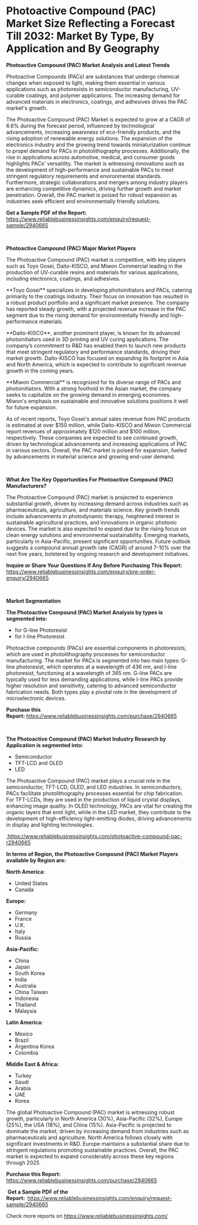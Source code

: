 <p><h1>Photoactive Compound (PAC) Market Size Reflecting a Forecast Till 2032: Market By Type, By Application and By Geography</h1></p><p><strong>Photoactive Compound (PAC) Market Analysis and Latest Trends</strong></p>
<p><p>Photoactive Compounds (PACs) are substances that undergo chemical changes when exposed to light, making them essential in various applications such as photoresists in semiconductor manufacturing, UV-curable coatings, and polymer applications. The increasing demand for advanced materials in electronics, coatings, and adhesives drives the PAC market's growth. </p><p>The Photoactive Compound (PAC) Market is expected to grow at a CAGR of 6.6% during the forecast period, influenced by technological advancements, increasing awareness of eco-friendly products, and the rising adoption of renewable energy solutions. The expansion of the electronics industry and the growing trend towards miniaturization continue to propel demand for PACs in photolithography processes. Additionally, the rise in applications across automotive, medical, and consumer goods highlights PACs' versatility. The market is witnessing innovations such as the development of high-performance and sustainable PACs to meet stringent regulatory requirements and environmental standards. Furthermore, strategic collaborations and mergers among industry players are enhancing competitive dynamics, driving further growth and market penetration. Overall, the PAC market is poised for robust expansion as industries seek efficient and environmentally friendly solutions.</p></p>
<p><strong>Get a Sample PDF of the Report:&nbsp;</strong> <a href="https://www.reliablebusinessinsights.com/enquiry/request-sample/2940665?utm_campaign=2953&utm_medium=2&utm_source=Github&utm_content=ia&utm_term=15032025&utm_id=photoactive-compound-pac">https://www.reliablebusinessinsights.com/enquiry/request-sample/2940665</a></p>
<p>&nbsp;</p>
<p><strong>Photoactive Compound (PAC) Major Market Players</strong></p>
<p><p>The Photoactive Compound (PAC) market is competitive, with key players such as Toyo Gosei, Daito-KISCO, and Miwon Commercial leading in the production of UV-curable resins and materials for various applications, including electronics, coatings, and adhesives. </p><p>**Toyo Gosei** specializes in developing photoinitiators and PACs, catering primarily to the coatings industry. Their focus on innovation has resulted in a robust product portfolio and a significant market presence. The company has reported steady growth, with a projected revenue increase in the PAC segment due to the rising demand for environmentally friendly and high-performance materials.</p><p>**Daito-KISCO**, another prominent player, is known for its advanced photoinitiators used in 3D printing and UV curing applications. The company’s commitment to R&D has enabled them to launch new products that meet stringent regulatory and performance standards, driving their market growth. Daito-KISCO has focused on expanding its footprint in Asia and North America, which is expected to contribute to significant revenue growth in the coming years.</p><p>**Miwon Commercial** is recognized for its diverse range of PACs and photoinitiators. With a strong foothold in the Asian market, the company seeks to capitalize on the growing demand in emerging economies. Miwon's emphasis on sustainable and innovative solutions positions it well for future expansion.</p><p>As of recent reports, Toyo Gosei's annual sales revenue from PAC products is estimated at over $150 million, while Daito-KISCO and Miwon Commercial report revenues of approximately $120 million and $100 million, respectively. These companies are expected to see continued growth, driven by technological advancements and increasing applications of PAC in various sectors. Overall, the PAC market is poised for expansion, fueled by advancements in material science and growing end-user demand.</p></p>
<p>&nbsp;</p>
<p><strong>What Are The Key Opportunities For Photoactive Compound (PAC) Manufacturers?</strong></p>
<p><p>The Photoactive Compound (PAC) market is projected to experience substantial growth, driven by increasing demand across industries such as pharmaceuticals, agriculture, and materials science. Key growth trends include advancements in photodynamic therapy, heightened interest in sustainable agricultural practices, and innovations in organic photonic devices. The market is also expected to expand due to the rising focus on clean energy solutions and environmental sustainability. Emerging markets, particularly in Asia-Pacific, present significant opportunities. Future outlook suggests a compound annual growth rate (CAGR) of around 7-10% over the next five years, bolstered by ongoing research and development initiatives.</p></p>
<p><strong>Inquire or Share Your Questions If Any Before Purchasing This Report:</strong> <a href="https://www.reliablebusinessinsights.com/enquiry/pre-order-enquiry/2940665?utm_campaign=2953&utm_medium=2&utm_source=Github&utm_content=ia&utm_term=15032025&utm_id=photoactive-compound-pac">https://www.reliablebusinessinsights.com/enquiry/pre-order-enquiry/2940665</a></p>
<p>&nbsp;</p>
<p><strong>Market Segmentation</strong></p>
<p><strong>The Photoactive Compound (PAC) Market Analysis by types is segmented into:</strong></p>
<p><ul><li>for G-line Photoresist</li><li>for I-line Photoresist</li></ul></p>
<p><p>Photoactive compounds (PACs) are essential components in photoresists, which are used in photolithography processes for semiconductor manufacturing. The market for PACs is segmented into two main types: G-line photoresist, which operates at a wavelength of 436 nm, and I-line photoresist, functioning at a wavelength of 365 nm. G-line PACs are typically used for less demanding applications, while I-line PACs provide higher resolution and sensitivity, catering to advanced semiconductor fabrication needs. Both types play a pivotal role in the development of microelectronic devices.</p></p>
<p><strong>Purchase this Report:&nbsp;</strong><a href="https://www.reliablebusinessinsights.com/purchase/2940665?utm_campaign=2953&utm_medium=2&utm_source=Github&utm_content=ia&utm_term=15032025&utm_id=photoactive-compound-pac">https://www.reliablebusinessinsights.com/purchase/2940665</a></p>
<p>&nbsp;</p>
<p><strong>The Photoactive Compound (PAC) Market Industry Research by Application is segmented into:</strong></p>
<p><ul><li>Semiconductor</li><li>TFT-LCD and OLED</li><li>LED</li></ul></p>
<p><p>The Photoactive Compound (PAC) market plays a crucial role in the semiconductor, TFT-LCD, OLED, and LED industries. In semiconductors, PACs facilitate photolithography processes essential for chip fabrication. For TFT-LCDs, they are used in the production of liquid crystal displays, enhancing image quality. In OLED technology, PACs are vital for creating the organic layers that emit light, while in the LED market, they contribute to the development of high-efficiency light-emitting diodes, driving advancements in display and lighting technologies.</p></p>
<p><a href="https://www.reliablebusinessinsights.com/photoactive-compound-pac-r2940665?utm_campaign=2953&utm_medium=2&utm_source=Github&utm_content=ia&utm_term=15032025&utm_id=photoactive-compound-pac">&nbsp;https://www.reliablebusinessinsights.com/photoactive-compound-pac-r2940665</a></p>
<p><strong>In terms of Region, the Photoactive Compound (PAC) Market Players available by Region are:</strong></p>
<p>
    <p> <strong> North America: </strong>
        <ul>
            <li>United States</li>
            <li>Canada</li>
        </ul>
        </p> 
    <p> <strong> Europe: </strong>
        <ul>
            <li>Germany</li>
            <li>France</li>
            <li>U.K.</li>
            <li>Italy</li>
            <li>Russia</li>
        </ul>
        </p> 
    <p> <strong> Asia-Pacific: </strong>
        <ul>
            <li>China</li>
            <li>Japan</li>
            <li>South Korea</li>
            <li>India</li>
            <li>Australia</li>
            <li>China Taiwan</li>
            <li>Indonesia</li>
            <li>Thailand</li>
            <li>Malaysia</li>
        </ul>
        </p> 
    <p> <strong> Latin America: </strong>
        <ul>
            <li>Mexico</li>
            <li>Brazil</li>
            <li>Argentina Korea</li>
            <li>Colombia</li>
        </ul>
        </p> 
    <p> <strong> Middle East & Africa: </strong>
        <ul>
            <li>Turkey</li>
            <li>Saudi</li>
            <li>Arabia</li>
            <li>UAE</li>
            <li>Korea</li>
        </ul>
    </p>
    </p>
<p><p>The global Photoactive Compound (PAC) market is witnessing robust growth, particularly in North America (30%), Asia-Pacific (32%), Europe (25%), the USA (18%), and China (15%). Asia-Pacific is projected to dominate the market, driven by increasing demand from industries such as pharmaceuticals and agriculture. North America follows closely with significant investments in R&D. Europe maintains a substantial share due to stringent regulations promoting sustainable practices. Overall, the PAC market is expected to expand considerably across these key regions through 2025.</p></p>
<p><strong>Purchase this Report: </strong><a href="https://www.reliablebusinessinsights.com/purchase/2940665?utm_campaign=2953&utm_medium=2&utm_source=Github&utm_content=ia&utm_term=15032025&utm_id=photoactive-compound-pac">https://www.reliablebusinessinsights.com/purchase/2940665</a></p>
<p>&nbsp;<strong>Get a Sample PDF of the Report:&nbsp;&nbsp;</strong><a href="https://www.reliablebusinessinsights.com/enquiry/request-sample/2940665?utm_campaign=2953&utm_medium=2&utm_source=Github&utm_content=ia&utm_term=15032025&utm_id=photoactive-compound-pac">https://www.reliablebusinessinsights.com/enquiry/request-sample/2940665</a></p>
<p><strong></strong></p>
<p>Check more reports on <a href="https://www.reliablebusinessinsights.com/?utm_campaign=2953&utm_medium=2&utm_source=Github&utm_content=ia&utm_term=15032025&utm_id=photoactive-compound-pac">https://www.reliablebusinessinsights.com/</a></p>